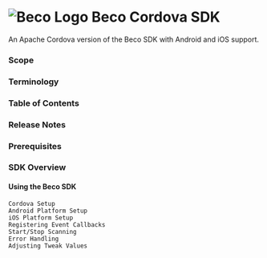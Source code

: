 

# ![Beco Logo](https://github.com/becoinc/beco_cordova_sdk/raw/develop/readme-images/beco-logo.png) Beco Cordova SDK
An Apache Cordova version of the Beco SDK with Android and iOS support.

### Scope

### Terminology

### Table of Contents


### Release Notes

### Prerequisites
	
### SDK Overview

#### Using the Beco SDK
	Cordova Setup
   	Android Platform Setup
    iOS Platform Setup
	Registering Event Callbacks
    Start/Stop Scanning
    Error Handling
    Adjusting Tweak Values
    
    
